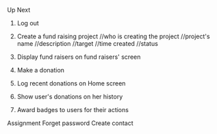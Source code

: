 Up Next

1. Log out
2. Create a fund raising project
//who is creating the project
//project's name
//description
//target
//time created
//status 

3. Display fund raisers on fund raisers' screen
4. Make a donation
5. Log recent donations on Home screen
6. Show user's donations on her history
7. Award badges to users for their actions

Assignment
Forget password
Create contact
